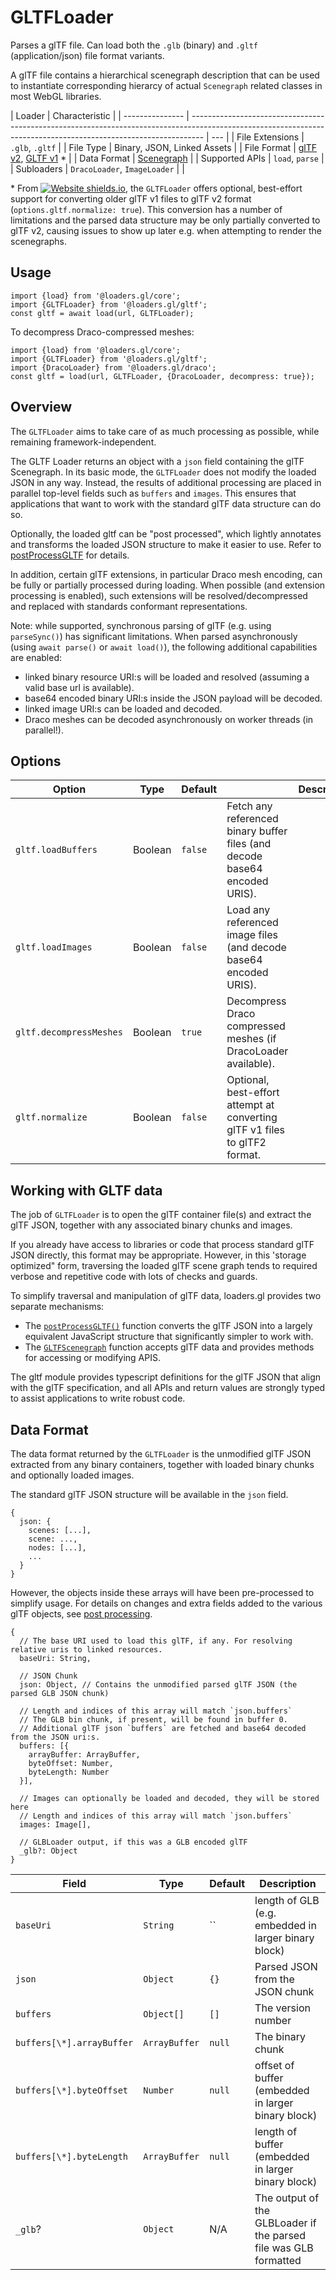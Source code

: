 # GLTFLoader

Parses a glTF file. Can load both the `.glb` (binary) and `.gltf` (application/json) file format variants.

A glTF file contains a hierarchical scenegraph description that can be used to instantiate corresponding hierarcy of actual `Scenegraph` related classes in most WebGL libraries.

| Loader          | Characteristic                                                                                                                                                  |
| --------------- | --------------------------------------------------------------------------------------------------------------------------------------------------------------- | --- |
| File Extensions | `.glb`, `.gltf`                                                                                                                                                 |
| File Type       | Binary, JSON, Linked Assets                                                                                                                                     |
| File Format     | [glTF v2](https://github.com/KhronosGroup/glTF/tree/master/specification/2.0), [GLTF v1](https://github.com/KhronosGroup/glTF/tree/master/specification/1.0) \* |
| Data Format     | [Scenegraph](/docs/specifications/category-scenegraph)                                                                                                          |
| Supported APIs  | `load`, `parse`                                                                                                                                                 |
| Subloaders      | `DracoLoader`, `ImageLoader`                                                                                                                                    |     |

\* From [![Website shields.io](https://img.shields.io/badge/v2.3-blue.svg?style=flat-square)](http://shields.io), the `GLTFLoader` offers optional, best-effort support for converting older glTF v1 files to glTF v2 format (`options.gltf.normalize: true`). This conversion has a number of limitations and the parsed data structure may be only partially converted to glTF v2, causing issues to show up later e.g. when attempting to render the scenegraphs.

## Usage

```
import {load} from '@loaders.gl/core';
import {GLTFLoader} from '@loaders.gl/gltf';
const gltf = await load(url, GLTFLoader);
```

To decompress Draco-compressed meshes:

```
import {load} from '@loaders.gl/core';
import {GLTFLoader} from '@loaders.gl/gltf';
import {DracoLoader} from '@loaders.gl/draco';
const gltf = load(url, GLTFLoader, {DracoLoader, decompress: true});
```

## Overview

The `GLTFLoader` aims to take care of as much processing as possible, while remaining framework-independent.

The GLTF Loader returns an object with a `json` field containing the glTF Scenegraph. In its basic mode, the `GLTFLoader` does not modify the loaded JSON in any way. Instead, the results of additional processing are placed in parallel top-level fields such as `buffers` and `images`. This ensures that applications that want to work with the standard glTF data structure can do so.

Optionally, the loaded gltf can be "post processed", which lightly annotates and transforms the loaded JSON structure to make it easier to use. Refer to [postProcessGLTF](post-process-gltf) for details.

In addition, certain glTF extensions, in particular Draco mesh encoding, can be fully or partially processed during loading. When possible (and extension processing is enabled), such extensions will be resolved/decompressed and replaced with standards conformant representations.

Note: while supported, synchronous parsing of glTF (e.g. using `parseSync()`) has significant limitations. When parsed asynchronously (using `await parse()` or `await load()`), the following additional capabilities are enabled:

- linked binary resource URI:s will be loaded and resolved (assuming a valid base url is available).
- base64 encoded binary URI:s inside the JSON payload will be decoded.
- linked image URI:s can be loaded and decoded.
- Draco meshes can be decoded asynchronously on worker threads (in parallel!).

## Options

| Option                  | Type    | Default |                                                                            | Description |
| ----------------------- | ------- | ------- | -------------------------------------------------------------------------- | ----------- |
| `gltf.loadBuffers`      | Boolean | `false` | Fetch any referenced binary buffer files (and decode base64 encoded URIS). |
| `gltf.loadImages`       | Boolean | `false` | Load any referenced image files (and decode base64 encoded URIS).          |
| `gltf.decompressMeshes` | Boolean | `true`  | Decompress Draco compressed meshes (if DracoLoader available).             |
| `gltf.normalize`        | Boolean | `false` | Optional, best-effort attempt at converting glTF v1 files to glTF2 format. |

## Working with GLTF data

The job of `GLTFLoader` is to open the glTF container file(s) and extract the glTF JSON, together with any associated binary chunks and images.

If you already have access to libraries or code that process standard glTF JSON directly, this format may be appropriate. However, in this 'storage optimized" form, traversing the loaded glTF scene graph tends to required verbose and repetitive code with lots of checks and guards.

To simplify traversal and manipulation of glTF data, loaders.gl provides two separate mechanisms:

- The [`postProcessGLTF()`](./post-process-gltf) function converts the glTF JSON into a largely equivalent JavaScript structure that significantly simpler to work with.
- The [`GLTFScenegraph`](./gltf-scenegraph) function accepts glTF data and provides methods for accessing or modifying APIS.

The gltf module provides typescript definitions for the glTF JSON that align with the glTF specification, and all APIs and return values are strongly typed to assist applications to write robust code.

## Data Format

The data format returned by the `GLTFLoader` is the unmodified glTF JSON extracted from any binary containers, together with loaded binary chunks and optionally loaded images.

The standard glTF JSON structure will be available in the `json` field.

```typescripton
{
  json: {
    scenes: [...],
    scene: ...,
    nodes: [...],
    ...
  }
}
```

However, the objects inside these arrays will have been pre-processed to simplify usage. For details on changes and extra fields added to the various glTF objects, see [post processing](post-process-gltf).

```typescripton
{
  // The base URI used to load this glTF, if any. For resolving relative uris to linked resources.
  baseUri: String,

  // JSON Chunk
  json: Object, // Contains the unmodified parsed glTF JSON (the parsed GLB JSON chunk)

  // Length and indices of this array will match `json.buffers`
  // The GLB bin chunk, if present, will be found in buffer 0.
  // Additional glTF json `buffers` are fetched and base64 decoded from the JSON uri:s.
  buffers: [{
    arrayBuffer: ArrayBuffer,
    byteOffset: Number,
    byteLength: Number
  }],

  // Images can optionally be loaded and decoded, they will be stored here
  // Length and indices of this array will match `json.buffers`
  images: Image[],

  // GLBLoader output, if this was a GLB encoded glTF
  _glb?: Object
}
```

| Field                     | Type          | Default | Description                                                      |
| ------------------------- | ------------- | ------- | ---------------------------------------------------------------- |
| `baseUri`                 | `String`      | ``      | length of GLB (e.g. embedded in larger binary block)             |
| `json`                    | `Object`      | `{}`    | Parsed JSON from the JSON chunk                                  |
| `buffers`                 | `Object[]`    | `[]`    | The version number                                               |
| `buffers[\*].arrayBuffer` | `ArrayBuffer` | `null`  | The binary chunk                                                 |
| `buffers[\*].byteOffset`  | `Number`      | `null`  | offset of buffer (embedded in larger binary block)               |
| `buffers[\*].byteLength`  | `ArrayBuffer` | `null`  | length of buffer (embedded in larger binary block)               |
| `_glb`?                   | `Object`      | N/A     | The output of the GLBLoader if the parsed file was GLB formatted |
